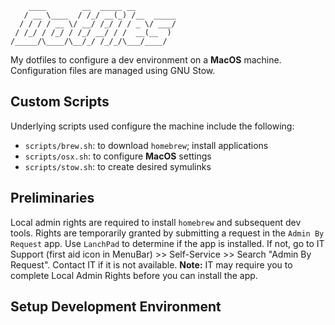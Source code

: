 ```
    ____        __  _____ __
   / __ \____  / /_/ __(_) /__  _____
  / / / / __ \/ __/ /_/ / / _ \/ ___/
 / /_/ / /_/ / /_/ __/ / /  __(__  )
/_____/\____/\__/_/ /_/_/\___/____/
```

My dotfiles to configure a dev environment on a **MacOS** machine. Configuration files are managed using GNU Stow.

## Custom Scripts

Underlying scripts used configure the machine include the following:

- `scripts/brew.sh`: to download `homebrew`; install applications
- `scripts/osx.sh`: to configure **MacOS** settings
- `scripts/stow.sh`: to create desired symulinks

## Preliminaries

Local admin rights are required to install `homebrew` and subsequent dev tools. Rights are temporarily granted by submitting a request in the `Admin By Request` app. Use `LanchPad` to determine if the app is installed. If not, go to IT Support (first aid icon in MenuBar) >> Self-Service >> Search "Admin By Request". Contact IT if it is not available. **Note:** IT may require you to complete Local Admin Rights before you can install the app. 

## Setup Development Environment

